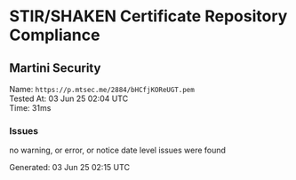 # STIR/SHAKEN Certificate Repository Compliance

## Martini Security

Name: `https://p.mtsec.me/2884/bHCfjKOReUGT.pem`\
Tested At: 03 Jun 25 02:04 UTC\
Time: 31ms

### Issues

no warning, or error, or notice date level issues were found

Generated: 03 Jun 25 02:15 UTC